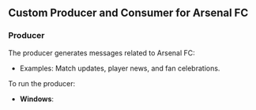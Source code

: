 ## Custom Producer and Consumer for Arsenal FC

### Producer
The producer generates messages related to Arsenal FC:
- Examples: Match updates, player news, and fan celebrations.

To run the producer:
- **Windows**:

